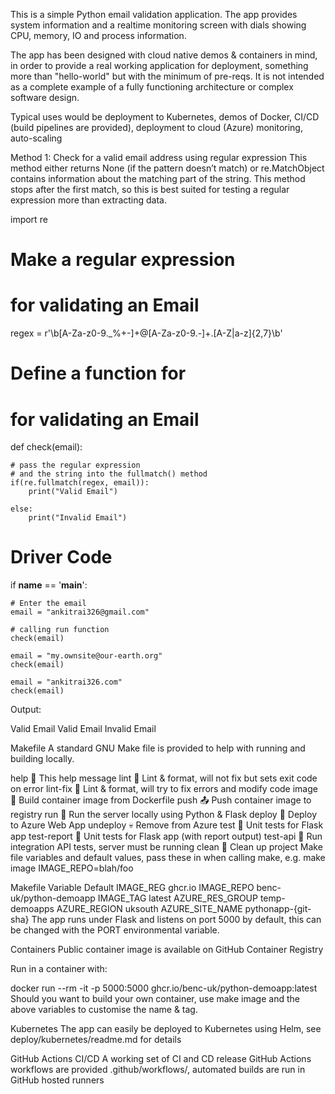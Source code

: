 
This is a simple Python email validation application. The app provides system information and a realtime monitoring screen with dials showing CPU, memory, IO and process information.

The app has been designed with cloud native demos & containers in mind, in order to provide a real working application for deployment, something more than "hello-world" but with the minimum of pre-reqs. It is not intended as a complete example of a fully functioning architecture or complex software design.

Typical uses would be deployment to Kubernetes, demos of Docker, CI/CD (build pipelines are provided), deployment to cloud (Azure) monitoring, auto-scaling

Method 1: Check for a valid email address using regular expression
This method either returns None (if the pattern doesn’t match) or re.MatchObject contains information about the matching part of the string. This method stops after the first match, so this is best suited for testing a regular expression more than extracting data. 


import re
 
# Make a regular expression
# for validating an Email
regex = r'\b[A-Za-z0-9._%+-]+@[A-Za-z0-9.-]+\.[A-Z|a-z]{2,7}\b'
 
# Define a function for
# for validating an Email
def check(email):
 
    # pass the regular expression
    # and the string into the fullmatch() method
    if(re.fullmatch(regex, email)):
        print("Valid Email")
 
    else:
        print("Invalid Email")
 
# Driver Code
if __name__ == '__main__':
 
    # Enter the email
    email = "ankitrai326@gmail.com"
 
    # calling run function
    check(email)
 
    email = "my.ownsite@our-earth.org"
    check(email)
 
    email = "ankitrai326.com"
    check(email)
    
Output:

Valid Email
Valid Email
Invalid Email


Makefile
A standard GNU Make file is provided to help with running and building locally.

help                 💬 This help message
lint                 🔎 Lint & format, will not fix but sets exit code on error
lint-fix             📜 Lint & format, will try to fix errors and modify code
image                🔨 Build container image from Dockerfile
push                 📤 Push container image to registry
run                  🏃 Run the server locally using Python & Flask
deploy               🚀 Deploy to Azure Web App
undeploy             💀 Remove from Azure
test                 🎯 Unit tests for Flask app
test-report          🎯 Unit tests for Flask app (with report output)
test-api             🚦 Run integration API tests, server must be running
clean                🧹 Clean up project
Make file variables and default values, pass these in when calling make, e.g. make image IMAGE_REPO=blah/foo

Makefile Variable	Default
IMAGE_REG	ghcr.io
IMAGE_REPO	benc-uk/python-demoapp
IMAGE_TAG	latest
AZURE_RES_GROUP	temp-demoapps
AZURE_REGION	uksouth
AZURE_SITE_NAME	pythonapp-{git-sha}
The app runs under Flask and listens on port 5000 by default, this can be changed with the PORT environmental variable.

Containers
Public container image is available on GitHub Container Registry

Run in a container with:

docker run --rm -it -p 5000:5000 ghcr.io/benc-uk/python-demoapp:latest
Should you want to build your own container, use make image and the above variables to customise the name & tag.

Kubernetes
The app can easily be deployed to Kubernetes using Helm, see deploy/kubernetes/readme.md for details

GitHub Actions CI/CD
A working set of CI and CD release GitHub Actions workflows are provided .github/workflows/, automated builds are run in GitHub hosted runners








